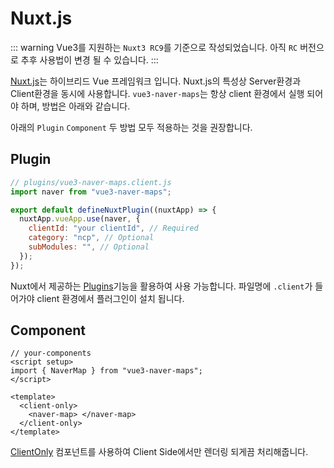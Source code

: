 # Nuxt.js

::: warning
Vue3를 지원하는 `Nuxt3 RC9`를 기준으로 작성되었습니다. 아직 `RC` 버전으로 추후 사용법이 변경 될 수 있습니다.
:::

[Nuxt.js](https://v3.nuxtjs.org/)는 하이브리드 Vue 프레임워크 입니다. Nuxt.js의 특성상 Server환경과 Client환경을 동시에 사용합니다. `vue3-naver-maps`는 항상 client 환경에서 실행 되어야 하며, 방법은 아래와 같습니다.

아래의 `Plugin` `Component` 두 방법 모두 적용하는 것을 권장합니다.

## Plugin

```javascript
// plugins/vue3-naver-maps.client.js
import naver from "vue3-naver-maps";

export default defineNuxtPlugin((nuxtApp) => {
  nuxtApp.vueApp.use(naver, {
    clientId: "your clientId", // Required
    category: "ncp", // Optional
    subModules: "", // Optional
  });
});
```

Nuxt에서 제공하는 [Plugins](https://v3.nuxtjs.org/guide/directory-structure/plugins#vue-plugins)기능을 활용하여 사용 가능합니다. 파일명에 `.client`가 들어가야 client 환경에서 플러그인이 설치 됩니다.

## Component

```vue
// your-components
<script setup>
import { NaverMap } from "vue3-naver-maps";
</script>

<template>
  <client-only>
    <naver-map> </naver-map>
  </client-only>
</template>
```

[ClientOnly](https://v3.nuxtjs.org/guide/directory-structure/components#clientonly-component) 컴포넌트를 사용하여 Client Side에서만 렌더링 되게끔 처리해줍니다.
